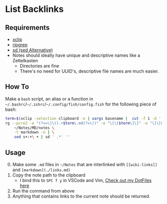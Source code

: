 # List Backlinks

## Requirements

+ [xclip](https://github.com/astrand/xclip "Copy via terminal")
+ [ripgrep](https://github.com/BurntSushi/ripgrep "Faster Grep")
+ [sd (sed Alternative)](https://github.com/chmln/sd "A Faster Better sed")
+ Notes should ideally have unique and descriptive names like a Zettelkasten
  + Directories are fine
  + There's no need for UUID's, descriptive file names are much easier.


## How To

Make a `bash` script, an alias or a function in
`~/.bashrc`/`~/.zshrc`/`~/.config/fish/config.fish` for the following piece of
bash:

```bash
term=$(xclip -selection clipboard -o | xargs basename |  cut -f 1 -d '.')
rg --pcre2 -e "(?<=\]\().+$term\.md(?=\))" -e "\[\[$term\]\]" -e "\[\[$term.*\]\]" \
    ~/Notes/MD/notes \
    -t markdown -o | \
    sed s+:+\ + | sd ' .*' ''
```

## Usage

0. Make some `.md` files in `~/Notes` that are interlinked with `[[wiki-links]]` and `[markdown](./links.md)`
1. Copy the note path to the clipboard
    * I bind this to `SPC f y` in VSCode and Vim, [Check out my DotFiles here](https://github.com/RyanGreenup/DotFiles/blob/master/VSCode/.config/Code%20-%20OSS/User/settings.json)
2. Run the command from above
3. Anything that contains links to the current note should be returned.


